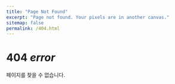 ```yaml
---
title: "Page Not Found"
excerpt: "Page not found. Your pixels are in another canvas."
sitemap: false
permalink: /404.html
---
```

# **404** *error*

페이지를 찾을 수 없습니다.

